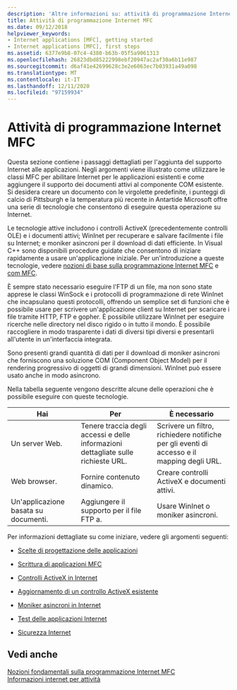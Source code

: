 ```yaml
---
description: 'Altre informazioni su: attività di programmazione Internet MFC'
title: Attività di programmazione Internet MFC
ms.date: 09/12/2018
helpviewer_keywords:
- Internet applications [MFC], getting started
- Internet applications [MFC], first steps
ms.assetid: 6377e9b8-07c4-4380-b63b-05f5a9061313
ms.openlocfilehash: 26823dbd85222998ebf20947ac2af30a6b11e987
ms.sourcegitcommit: d6af41e42699628c3e2e6063ec7b03931a49a098
ms.translationtype: MT
ms.contentlocale: it-IT
ms.lasthandoff: 12/11/2020
ms.locfileid: "97159934"
---
```

# <a name="mfc-internet-programming-tasks"></a>Attività di programmazione Internet MFC

Questa sezione contiene i passaggi dettagliati per l'aggiunta del supporto Internet alle applicazioni. Negli argomenti viene illustrato come utilizzare le classi MFC per abilitare Internet per le applicazioni esistenti e come aggiungere il supporto dei documenti attivi al componente COM esistente. Si desidera creare un documento con le virgolette predefinite, i punteggi di calcio di Pittsburgh e la temperatura più recente in Antartide Microsoft offre una serie di tecnologie che consentono di eseguire questa operazione su Internet.

Le tecnologie attive includono i controlli ActiveX (precedentemente controlli OLE) e i documenti attivi; WinInet per recuperare e salvare facilmente i file su Internet; e moniker asincroni per il download di dati efficiente. In Visual C++ sono disponibili procedure guidate che consentono di iniziare rapidamente a usare un'applicazione iniziale. Per un'introduzione a queste tecnologie, vedere [nozioni di base sulla programmazione Internet MFC](mfc-internet-programming-basics.md) e [com MFC](mfc-com.md).

È sempre stato necessario eseguire l'FTP di un file, ma non sono state apprese le classi WinSock e i protocolli di programmazione di rete WinInet che incapsulano questi protocolli, offrendo un semplice set di funzioni che è possibile usare per scrivere un'applicazione client su Internet per scaricare i file tramite HTTP, FTP e gopher. È possibile utilizzare WinInet per eseguire ricerche nelle directory nel disco rigido o in tutto il mondo. È possibile raccogliere in modo trasparente i dati di diversi tipi diversi e presentarli all'utente in un'interfaccia integrata.

Sono presenti grandi quantità di dati per il download di moniker asincroni che forniscono una soluzione COM (Component Object Model) per il rendering progressivo di oggetti di grandi dimensioni. WinInet può essere usato anche in modo asincrono.

Nella tabella seguente vengono descritte alcune delle operazioni che è possibile eseguire con queste tecnologie.

|Hai|Per|È necessario|
|--------------|-----------------|----------------|
|Un server Web.|Tenere traccia degli accessi e delle informazioni dettagliate sulle richieste URL.|Scrivere un filtro, richiedere notifiche per gli eventi di accesso e il mapping degli URL.|
|Web browser.|Fornire contenuto dinamico.|Creare controlli ActiveX e documenti attivi.|
|Un'applicazione basata su documenti.|Aggiungere il supporto per il file FTP a.|Usare WinInet o moniker asincroni.|

Per informazioni dettagliate su come iniziare, vedere gli argomenti seguenti:

- [Scelte di progettazione delle applicazioni](application-design-choices.md)

- [Scrittura di applicazioni MFC](writing-mfc-applications.md)

- [Controlli ActiveX in Internet](activex-controls-on-the-internet.md)

- [Aggiornamento di un controllo ActiveX esistente](upgrading-an-existing-activex-control.md)

- [Moniker asincroni in Internet](asynchronous-monikers-on-the-internet.md)

- [Test delle applicazioni Internet](testing-internet-applications.md)

- [Sicurezza Internet](internet-security-cpp.md)

## <a name="see-also"></a>Vedi anche

[Nozioni fondamentali sulla programmazione Internet MFC](mfc-internet-programming-basics.md)<br/>
[Informazioni internet per attività](internet-information-by-task.md)
